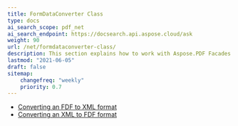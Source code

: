 ```yaml
---
title: FormDataConverter Class
type: docs
ai_search_scope: pdf_net
ai_search_endpoint: https://docsearch.api.aspose.cloud/ask
weight: 90
url: /net/formdataconverter-class/
description: This section explains how to work with Aspose.PDF Facades using FormDataConverter Class.
lastmod: "2021-06-05"
draft: false
sitemap:
    changefreq: "weekly"
    priority: 0.7
---
```


- [Converting an FDF to XML format](/pdf/net/converting-an-fdf-to-xml-format/)
- [Converting an XML to FDF format](/pdf/net/converting-an-xml-to-fdf-format/)
